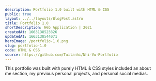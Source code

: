 ```yaml
---
description: Portfolio 1.0 built with HTML & CSS
public: true
layout: ../../layouts/BlogPost.astro
title: Portfolio 1.0
shortDescription: Web Application | 2021
createdAt: 1663138523826
updatedAt: 1663138544071
heroImage: /portfolio-1.0.png
slug: portfolio-1.0
code: HTML & CSS
source: https://github.com/Tuilanhi/Nhi-Vu-Portfolio
---
```


This portfolio was built with purely HTML & CSS styles included an about me section, my previous personal projects, and personal social medias.